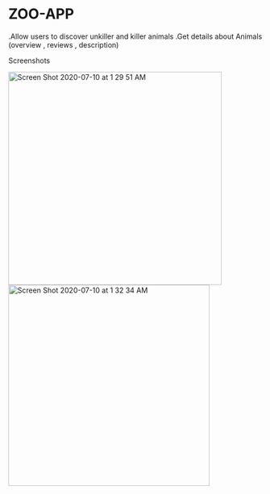 # ZOO-APP
.Allow users to discover unkiller and killer animals
.Get details about Animals (overview , reviews , description)

Screenshots

<img width="423" alt="Screen Shot 2020-07-10 at 1 29 51 AM" src="https://user-images.githubusercontent.com/40665527/87212065-f7ac8280-c31c-11ea-9b5b-431f913c0408.png">

<img width="399" alt="Screen Shot 2020-07-10 at 1 32 34 AM" src="https://user-images.githubusercontent.com/40665527/87212067-f9764600-c31c-11ea-92fc-cdaadf8ab0af.png">
